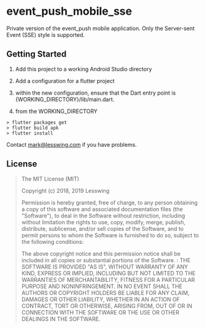 
# event_push_mobile_sse

Private version of the event_push mobile application.  Only the Server-sent
Event (SSE) style is supported.

## Getting Started

1) Add this project to a working Android Studio directory

2) Add a configuration for a flutter project

3) within the new configuration, ensure that the Dart entry point is {WORKING_DIRECTORY}/lib/main.dart.

4) from the WORKING_DIRECTORY

```
> flutter packages get
> flutter build apk
> flutter install
```

Contact mark@lesswing.com if you have problems.

## License

>The MIT License (MIT)
>
>Copyright (c) 2018, 2019 Lesswing 
>
>Permission is hereby granted, free of charge, to any person obtaining a copy 
>of this software and associated documentation files (the "Software"), to deal 
>in the Software without restriction, including without limitation the rights 
>to use, copy, modify, merge, publish, distribute, sublicense, and/or sell 
>copies of the Software, and to permit persons to whom the Software is 
>furnished to do so, subject to the following conditions:
>
>The above copyright notice and this permission notice shall be included in all
> copies or substantial portions of the Software.
:
>THE SOFTWARE IS PROVIDED "AS IS", WITHOUT WARRANTY OF ANY KIND, EXPRESS OR 
>IMPLIED, INCLUDING BUT NOT LIMITED TO THE WARRANTIES OF MERCHANTABILITY,
>FITNESS FOR A PARTICULAR PURPOSE AND NONINFRINGEMENT. IN NO EVENT SHALL THE 
>AUTHORS OR COPYRIGHT HOLDERS BE LIABLE FOR ANY CLAIM, DAMAGES OR OTHER 
>LIABILITY, WHETHER IN AN ACTION OF CONTRACT, TORT OR OTHERWISE, ARISING FROM, 
>OUT OF OR IN CONNECTION WITH THE SOFTWARE OR THE USE OR OTHER DEALINGS IN THE 
>SOFTWARE.

